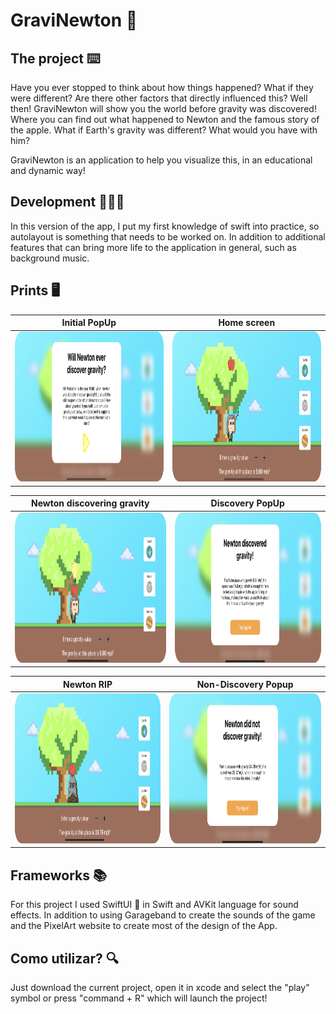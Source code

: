 # GraviNewton 🍎

## The project ⌨️

Have you ever stopped to think about how things happened? What if they were different? Are there other factors that directly influenced this? Well then! GraviNewton will show you the world before gravity was discovered! Where you can find out what happened to Newton and the famous story of the apple. What if Earth's gravity was different? What would you have with him?

GraviNewton is an application to help you visualize this, in an educational and dynamic way!

## Development 👩🏻‍💻

In this version of the app, I put my first knowledge of swift into practice, so autolayout is something that needs to be worked on. In addition to additional features that can bring more life to the application in general, such as background music.

## Prints 🖥️

Initial PopUp | Home screen
:-------------------------:|:-------------------------:
<img src="https://github.com/CynaraCosta/graviNewton-WWDC/blob/main/Screenshots/init-popup.png" alt="Initial PopUp" width="500" height="240"> | <img src="https://github.com/CynaraCosta/graviNewton-WWDC/blob/main/Screenshots/home-screen.png" alt="Home Screen" width="500" height="240"> 

Newton discovering gravity | Discovery PopUp
:-------------------------:|:-------------------------:
<img src="https://github.com/CynaraCosta/graviNewton-WWDC/blob/main/Screenshots/discovered.png" alt="Newton discovering gravity" width="500" height="240"> | <img src="https://github.com/CynaraCosta/graviNewton-WWDC/blob/main/Screenshots/discovered-popup.png" alt="Discovery PopUp" width="500" height="240"> 

Newton RIP | Non-Discovery Popup
:-------------------------:|:-------------------------:
<img src="https://github.com/CynaraCosta/graviNewton-WWDC/blob/main/Screenshots/rip.png" alt="Newton RIP" width="500" height="240">  | <img src="https://github.com/CynaraCosta/graviNewton-WWDC/blob/main/Screenshots/rip-popup.png" alt="Non-Discovery Popup" width="500" height="240"> 

## Frameworks 📚

For this project I used SwiftUI 👾 in Swift and AVKit language for sound effects. In addition to using Garageband to create the sounds of the game and the PixelArt website to create most of the design of the App.

## Como utilizar? 🔍

Just download the current project, open it in xcode and select the "play" symbol or press "command + R" which will launch the project!
